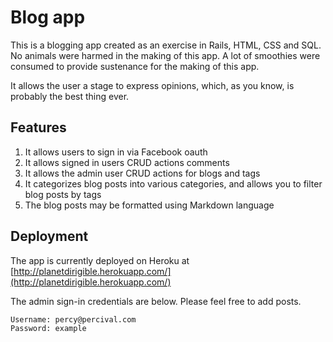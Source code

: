 Blog app
========

This is a blogging app created as an exercise in Rails, HTML, CSS and SQL. No animals were harmed in the making of this app. A lot of smoothies were consumed to provide sustenance for the making of this app.

It allows the user a stage to express opinions, which, as you know, is probably the best thing ever.

Features
--------

1.   It allows users to sign in via Facebook oauth
2.   It allows signed in users CRUD actions comments
3.	 It allows the admin user CRUD actions for blogs and tags
4.   It categorizes blog posts into various categories, and allows you to filter blog posts by tags
5.   The blog posts may be formatted using Markdown language

Deployment
----------

The app is currently deployed on Heroku at [http://planetdirigible.herokuapp.com/](http://planetdirigible.herokuapp.com/)

The admin sign-in credentials are below. Please feel free to add posts.

```
Username: percy@percival.com
Password: example
```